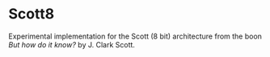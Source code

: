 # Scott8

Experimental implementation for the Scott (8 bit) architecture from the boon *But how do it know?* by J. Clark Scott.
